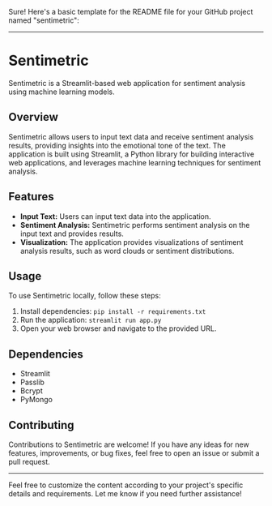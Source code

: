 Sure! Here's a basic template for the README file for your GitHub project named "sentimetric":

---

# Sentimetric

Sentimetric is a Streamlit-based web application for sentiment analysis using machine learning models.

## Overview

Sentimetric allows users to input text data and receive sentiment analysis results, providing insights into the emotional tone of the text. The application is built using Streamlit, a Python library for building interactive web applications, and leverages machine learning techniques for sentiment analysis.

## Features

- **Input Text:** Users can input text data into the application.
- **Sentiment Analysis:** Sentimetric performs sentiment analysis on the input text and provides results.
- **Visualization:** The application provides visualizations of sentiment analysis results, such as word clouds or sentiment distributions.

## Usage

To use Sentimetric locally, follow these steps:

1. Install dependencies: `pip install -r requirements.txt`
2. Run the application: `streamlit run app.py`
3. Open your web browser and navigate to the provided URL.

## Dependencies

- Streamlit
- Passlib
- Bcrypt
- PyMongo

## Contributing

Contributions to Sentimetric are welcome! If you have any ideas for new features, improvements, or bug fixes, feel free to open an issue or submit a pull request.

---

Feel free to customize the content according to your project's specific details and requirements. Let me know if you need further assistance!